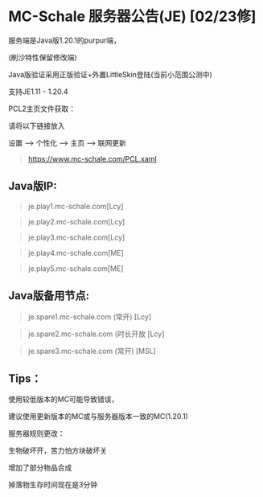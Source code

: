 # MC-Schale 服务器公告(JE) [02/23修]

服务端是Java版1.20.1的purpur端，

(刷沙特性保留修改端)

Java版验证采用正版验证+外置LittleSkin登陆(当前小范围公测中)

支持JE1.11 - 1.20.4

PCL2主页文件获取：

请将以下链接放入

设置 --> 个性化 --> 主页 --> 联网更新

>https://www.mc-schale.com/PCL.xaml

## Java版IP:

>je.play1.mc-schale.com[Lcy]

>je.play2.mc-schale.com[Lcy]

>je.play3.mc-schale.com[Lcy]

>je.play4.mc-schale.com[ME]

>je.play5.mc-schale.com[ME]

## Java版备用节点:

>je.spare1.mc-schale.com (常开) [Lcy]

>je.spare2.mc-schale.com (时长开放 [Lcy]

>je.spare3.mc-schale.com (常开) [MSL]

## Tips：

使用较低版本的MC可能导致错误，

建议使用更新版本的MC或与服务器版本一致的MC(1.20.1)

服务器规则更改：

生物破坏开，苦力怕方块破坏关

增加了部分物品合成

掉落物生存时间现在是3分钟